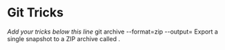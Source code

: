 # Git Tricks

*Add your tricks below this line*
git archive <branch-name> --format=zip --output=<file>
  Export a single snapshot to a ZIP archive called <file>.
